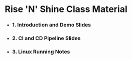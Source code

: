 # **Rise 'N' Shine** Class Material

- ### 1. Introduction and Demo Slides

- ### 2. CI and CD Pipeline Slides

- ### 3. Linux Running Notes